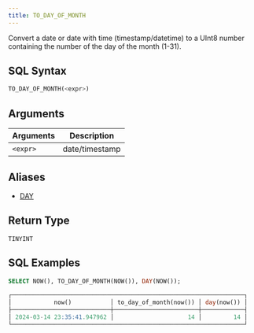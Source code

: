 ```yaml
---
title: TO_DAY_OF_MONTH
---
```


Convert a date or date with time (timestamp/datetime) to a UInt8 number containing the number of the day of the month (1-31).

## SQL Syntax

```sql
TO_DAY_OF_MONTH(<expr>)
```

## Arguments

| Arguments | Description    |
|-----------|----------------|
| `<expr>`  | date/timestamp |

## Aliases

- [DAY](day.md)

## Return Type

`TINYINT`

## SQL Examples

```sql
SELECT NOW(), TO_DAY_OF_MONTH(NOW()), DAY(NOW());

┌──────────────────────────────────────────────────────────────────┐
│            now()           │ to_day_of_month(now()) │ day(now()) │
├────────────────────────────┼────────────────────────┼────────────┤
│ 2024-03-14 23:35:41.947962 │                     14 │         14 │
└──────────────────────────────────────────────────────────────────┘
```
